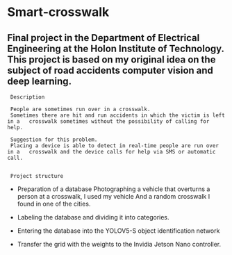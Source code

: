# Smart-crosswalk
Final project in the Department of Electrical Engineering at the Holon Institute of Technology.
This project is based on my original idea on the subject of road accidents computer vision and deep learning.
-------------------------------------------------------------------------------------------------------------

 
     Description
   
     People are sometimes run over in a crosswalk.
     Sometimes there are hit and run accidents in which the victim is left in a   crosswalk sometimes without the possibility of calling for help.

     Suggestion for this problem.
     Placing a device is able to detect in real-time people are run over in a   crosswalk and the device calls for help via SMS or automatic call.


     Project structure
   * Preparation of a database
     Photographing a vehicle that overturns a person at a crosswalk, I used my vehicle
     And a random crosswalk I found in one of the cities.

   * Labeling the database and dividing it into categories.

   * Entering the database into the YOLOV5-S object identification network

   * Transfer the grid with the weights to the Invidia Jetson Nano controller.
